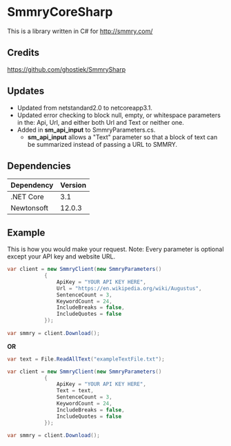 # SmmryCoreSharp

This is a library written in C# for http://smmry.com/

## Credits
https://github.com/ghostiek/SmmrySharp

## Updates
* Updated from netstandard2.0 to netcoreapp3.1.
* Updated error checking to block null, empty, or whitespace parameters in the: Api, Url, and either both Url and Text or neither one.
* Added in **sm_api_input** to SmmryParameters.cs.
    * **sm_api_input** allows a "Text" parameter so that a block of text can be summarized instead of passing a URL to SMMRY.

## Dependencies
Dependency        | Version
----------------- | -------------
.NET Core         | 3.1
Newtonsoft        | 12.0.3

## Example

This is how you would make your request.
Note: Every parameter is optional except your API key and website URL.

```cs
var client = new SmmryClient(new SmmryParameters()
            {
                ApiKey = "YOUR API KEY HERE",
                Url = "https://en.wikipedia.org/wiki/Augustus",
                SentenceCount = 3,
                KeywordCount = 24,
                IncludeBreaks = false,
                IncludeQuotes = false
            });
            
var smmry = client.Download();
```

**OR**

```cs
var text = File.ReadAllText("exampleTextFile.txt");

var client = new SmmryClient(new SmmryParameters()
            {
                ApiKey = "YOUR API KEY HERE",
                Text = text,
                SentenceCount = 3,
                KeywordCount = 24,
                IncludeBreaks = false,
                IncludeQuotes = false
            });
            
var smmry = client.Download();
```